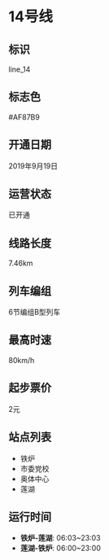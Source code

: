 # 14号线

## 标识

line_14

## 标志色

#AF87B9

## 开通日期

2019年9月19日

## 运营状态

已开通

## 线路长度

7.46km

## 列车编组

6节编组B型列车

## 最高时速

80km/h

## 起步票价

2元

## 站点列表

- 铁炉
- 市委党校
- 奥体中心
- 莲湖

## 运行时间

- **铁炉-莲湖**: 06:03~23:03
- **莲湖-铁炉**: 06:00~23:00